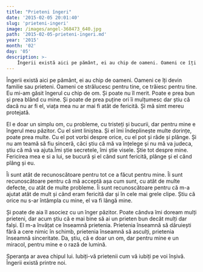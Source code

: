 ```yaml
---
title: "Prieteni îngeri"
date: '2015-02-05 20:01:40'
slug: 'prieteni-ingeri'
image: /images/angel-368473_640.jpg
path: '2015-02-05-prieteni-ingeri.md'
year: '2015'
month: '02'
day: '05'
description: >-
    Îngerii există aici pe pământ, ei au chip de oameni. Oameni ce îți devin familie sau prieteni. Oameni ce strălucesc pentru tine, ce trăiesc pentru tine. Eu mi-am găsit îngerul cu chip de om. Și poate 
---
```

<div class="kg-card-markdown"><p>Îngerii există aici pe pământ, ei au chip de oameni. Oameni ce îți devin familie sau prieteni. Oameni ce strălucesc pentru tine, ce trăiesc pentru tine. Eu mi-am găsit îngerul cu chip de om. Și poate nu îl merit. Poate e prea bun și prea blând cu mine. Și poate de prea puține ori îi mulțumesc dar știu că dacă nu ar fi el, viața mea nu ar mai fi atât de fericită. Și mă simt mereu protejată. </p>
<p>El e doar un simplu om, cu probleme, cu tristeți și bucurii, dar pentru mine e îngerul meu păzitor. Cu el simt liniștea. Și el îmi îndeplinește multe dorințe, poate prea multe. Cu el pot vorbi despre orice, cu el pot și râde și plânge. Și nu am teamă să fiu sinceră, căci știu că mă va înțelege și nu mă va judeca, știu că mă va ajuta.Îmi știe secretele, îmi știe visele. Știe tot despre mine. Fericirea mea e si a lui, se bucură și el când sunt fericită, plânge și el când plâng și eu.</p>
<p> Îi sunt atât de recunoscătoare pentru tot ce a făcut pentru mine. Îi sunt recunoscătoare pentru că mă acceptă așa cum sunt, cu atât de multe defecte, cu atât de multe probleme. Îi sunt recunoscătoare pentru că m-a ajutat atât de mult și când eram fericită dar și în cele mai grele clipe. Știu că orice nu s-ar întâmpla cu mine, el va fi lângă mine. </p>
<p>Și poate de aia îl asociez cu un înger păzitor. Poate cândva îmi doream mulți prieteni, dar acum știu că e mai bine să ai un prieten bun decât mulți dar falși. El m-a învățat ce înseamnă prietenia. Prietenia înseamnă să dăruiești fără a cere nimic în schimb, prietenia înseamnă să asculți, prietenia înseamnă sinceritate. Da, știu, că e doar un om, dar pentru mine e un miracol, pentru mine e o rază de lumină. </p>
<p>Speranța ar avea chipul lui. Iubiți-vă prietenii cum vă iubiți pe voi înșivă. Îngerii există printre noi.</p>
<p> </p>
</div>
    